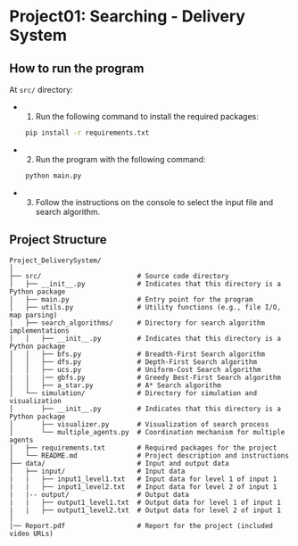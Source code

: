 # Project01: Searching - Delivery System

## How to run the program

At `src/` directory:

- 1. Run the following command to install the required packages:

```bash
    pip install -r requirements.txt
```

- 2. Run the program with the following command:

```bash
    python main.py
```

- 3. Follow the instructions on the console to select the input file and search algorithm.

## Project Structure

``` less
Project_DeliverySystem/
│
├── src/                        # Source code directory
│   ├── __init__.py             # Indicates that this directory is a Python package
│   ├── main.py                 # Entry point for the program
│   ├── utils.py                # Utility functions (e.g., file I/O, map parsing)
│   ├── search_algorithms/      # Directory for search algorithm implementations
│   │   ├── __init__.py         # Indicates that this directory is a Python package
│   │   ├── bfs.py              # Breadth-First Search algorithm
│   │   ├── dfs.py              # Depth-First Search algorithm
│   │   ├── ucs.py              # Uniform-Cost Search algorithm
|   |   |── gbfs.py             # Greedy Best-First Search algorithm
│   │   ├── a_star.py           # A* Search algorithm
│   └── simulation/             # Directory for simulation and visualization
│       ├── __init__.py         # Indicates that this directory is a Python package
│       ├── visualizer.py       # Visualization of search process
│       └── multiple_agents.py  # Coordination mechanism for multiple agents
│   ├── requirements.txt        # Required packages for the project
│   └── README.md               # Project description and instructions
├── data/                       # Input and output data
│   ├── input/                  # Input data
|   |   ├── input1_level1.txt   # Input data for level 1 of input 1
|   |   ├── input1_level2.txt   # Input data for level 2 of input 1
|   |-- output/                 # Output data
|   |   ├── output1_level1.txt  # Output data for level 1 of input 1
|   |   ├── output1_level2.txt  # Output data for level 2 of input 1
│
|── Report.pdf                  # Report for the project (included video URLs)


```
